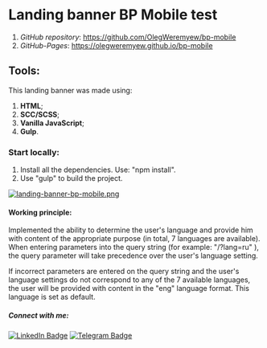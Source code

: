 # Landing banner BP Mobile test

1. *GitHub repository*: https://github.com/OlegWeremyew/bp-mobile
2. *GitHub-Pages*: https://olegweremyew.github.io/bp-mobile

## Tools:

This landing banner was made using:

1. **HTML**;
2. **SCC/SCSS**;
3. **Vanilla JavaScript**;
4. **Gulp**.

### Start locally:

1. Install all the dependencies. Use: "npm install".
2. Use "gulp" to build the project.

[![landing-banner-bp-mobile.png](https://i.postimg.cc/tg2t2h40/landing-banner-bp-mobile.png)](https://postimg.cc/XZBCvB5x)

#### Working principle:

Implemented the ability to determine the user's language and provide him with content of the appropriate purpose (in
total, 7 languages are available). When entering parameters into the query string (for example: "/?lang=ru" ), the
query parameter will take precedence over the user's language setting.

If incorrect parameters are entered on the query string and the user's language settings do not correspond to any of the
7 available languages, the user will be provided with content in the "eng" language format. This language is set as
default.

##### Connect with me:

[![LinkedIn Badge](https://img.shields.io/badge/LinkedIn-informational?style=flat&logo=linkedin&logoColor=white&color=0D76A8)](https://www.linkedin.com/in/olegweremyev/)
[![Telegram Badge](https://img.shields.io/badge/Telegram-informational?style=flat&logo=telegram&logoColor=white&color=0D76A8)](https://t.me/olegwerem)
